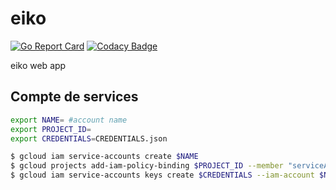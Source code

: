 # eiko
[![Go Report Card](https://goreportcard.com/badge/github.com/eiko-team/eiko)](https://goreportcard.com/report/github.com/eiko-team/eiko)
[![Codacy Badge](https://api.codacy.com/project/badge/Grade/13cbb61d7e734f16a8f0494e0a13a993)](https://www.codacy.com/manual/tomMoulard/eiko?utm_source=github.com&amp;utm_medium=referral&amp;utm_content=eiko-team/eiko&amp;utm_campaign=Badge_Grade)

eiko web app

## Compte de services

```bash
export NAME= #account name
export PROJECT_ID=
export CREDENTIALS=CREDENTIALS.json
```

```bash
$ gcloud iam service-accounts create $NAME
$ gcloud projects add-iam-policy-binding $PROJECT_ID --member "serviceAccount:$NAME@$PROJECT_ID.iam.gserviceaccount.com" --role "roles/owner"
$ gcloud iam service-accounts keys create $CREDENTIALS --iam-account $NAME@$PROJECT_ID.iam.gserviceaccount.com
